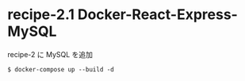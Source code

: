 # recipe-2.1 Docker-React-Express-MySQL

recipe-2 に MySQL を追加

```
$ docker-compose up --build -d
```
